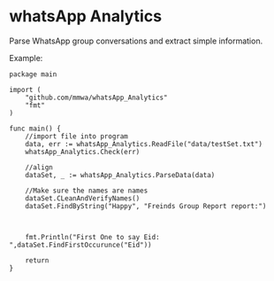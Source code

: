 # whatsApp Analytics
Parse WhatsApp group conversations and extract simple information.

Example:
```
package main

import (
	"github.com/mmwa/whatsApp_Analytics"
	"fmt"
)

func main() {
	//import file into program
	data, err := whatsApp_Analytics.ReadFile("data/testSet.txt")
	whatsApp_Analytics.Check(err)

	//align
	dataSet, _ := whatsApp_Analytics.ParseData(data)

	//Make sure the names are names
	dataSet.CLeanAndVerifyNames()
	dataSet.FindByString("Happy", "Freinds Group Report report:")



	fmt.Println("First One to say Eid: ",dataSet.FindFirstOccurunce("Eid"))

	return
}
```
